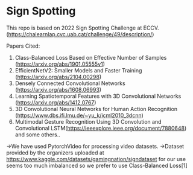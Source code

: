 # Sign Spotting
This repo is based on 2022 Sign Spotting Challenge at ECCV.(https://chalearnlap.cvc.uab.cat/challenge/49/description/)

Papers Cited:
1. Class-Balanced Loss Based on Effective Number of Samples (https://arxiv.org/abs/1901.05555v1) 
2. EfficientNetV2: Smaller Models and Faster Training (https://arxiv.org/abs/2104.00298)
3. Densely Connected Convolutional Networks (https://arxiv.org/abs/1608.06993)
4. Learning Spatiotemporal Features with 3D Convolutional Networks (https://arxiv.org/abs/1412.0767)
5. 3D Convolutional Neural Networks for Human Action Recognition (https://www.dbs.ifi.lmu.de/~yu_k/icml2010_3dcnn)
6. Multimodal Gesture Recognition Using 3D Convolution and Convolutional LSTM(https://ieeexplore.ieee.org/document/7880648)
and some others..


->We have used PytorchVideo for processing video datasets.
->Dataset provided by the organizers uploaded at https://www.kaggle.com/datasets/gamingnation/signdataset for our use seems too much imbalanced so we prefer to use Class-Balanced Loss[1]
